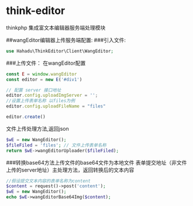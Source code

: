 # think-editor
thinkphp 集成富文本编辑器服务端处理模块


##wangEditor编辑器上传服务端配置:
###引入文件:
```php
use Hahadu\ThinkEditor\Client\WangEditor;
```
###上传文件：
在wangEditor配置
```javascript
const E = window.wangEditor
const editor = new E('#div1')

// 配置 server 接口地址
editor.config.uploadImgServer = '';
//设置上传表单名称 以files为例
editor.config.uploadFileName = "files" 

editor.create()

```
文件上传处理方法,返回json
```php
$wE = new WangEditor();
$fileFiled = 'files'; // 文件上传表单名称
return $wE->wangEditorUploader($fileFiled);
```
###转换base64方法上传文件的base64文件为本地文件
表单提交地址（非文件上传的server地址）主处理方法，返回转换后的文本内容
```php
//假设提交文本内容的表单名称为content
$content = request()->post('content');
$wE = new WangEditor();
echo $wE->wangEditorBase64Img($content);
```